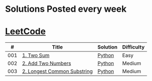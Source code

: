 <h1>Solutions Posted every week </h1>

# [LeetCode](https://leetcode.com/problemset/all/)


|  #  | Title           |  Solution       |   Difficulty     
|-----|---------------- | --------------- | --------------- 
001 | [1. Two Sum](https://leetcode.com/problems/two-sum/)         | [Python](./Python/TwoSum.py)       | Easy
002 | [2. Add Two Numbers](https://leetcode.com/problems/add-two-numbers/)         | [Python](./Python/AddTwoNumbers.py)       | Medium
003 | [2. Longest Common Substring](https://leetcode.com/problems/longest-substring-without-repeating-characters/)         | [Python](./Python/LongestCommonSubstring.py)       | Medium




